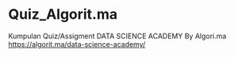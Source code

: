 # Quiz_Algorit.ma
Kumpulan Quiz/Assigment DATA SCIENCE ACADEMY
By Algori.ma<br>
https://algorit.ma/data-science-academy/
